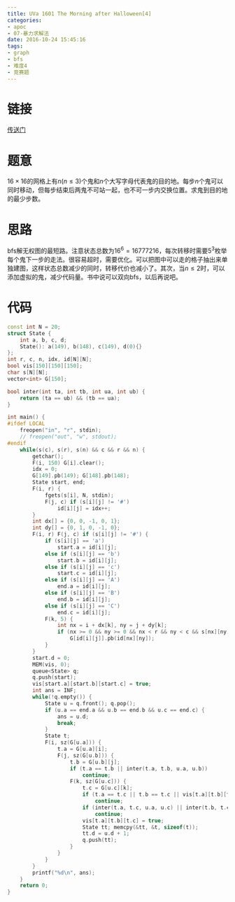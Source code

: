 ```yaml
---
title: UVa 1601 The Morning after Halloween[4]
categories:
- apoc
- 07-暴力求解法
date: 2016-10-24 15:45:16
tags:
- graph
- bfs
- 难度4
- 竞赛题
---
```

# 链接
[传送门](https://uva.onlinejudge.org/index.php?option=com_onlinejudge&Itemid=8&page=show_problem&problem=4476)

# 题意
$16\times 16$的网格上有$n$($n\leqslant 3$)个鬼和$n$个大写字母代表鬼的目的地。每步$n$个鬼可以同时移动，但每步结束后两鬼不可站一起，也不可一步内交换位置。求鬼到目的地的最少步数。

# 思路
bfs解无权图的最短路。注意状态总数为$16^{6}=16777216$，每次转移时需要$5^{3}$枚举每个鬼下一步的走法。很容易超时，需要优化。可以把图中可以走的格子抽出来单独建图，这样状态总数减少的同时，转移代价也减小了。其次，当$n\leqslant 2$时，可以添加虚拟的鬼，减少代码量。书中说可以双向bfs，以后再说吧。

# 代码
```cpp
const int N = 20;
struct State {
	int a, b, c, d;
	State(): a(149), b(148), c(149), d(0){}
};
int r, c, n, idx, id[N][N];
bool vis[150][150][150];
char s[N][N];
vector<int> G[150];

bool inter(int ta, int tb, int ua, int ub) {
	return (ta == ub) && (tb == ua);
}

int main() {
#ifdef LOCAL
    freopen("in", "r", stdin);
    // freopen("out", "w", stdout);
#endif
	while(s(c), s(r), s(n) && c && r && n) {
		getchar();
		F(i, 150) G[i].clear();
		idx = 0;
		G[149].pb(149); G[148].pb(148);
		State start, end;
		F(i, r) {
			fgets(s[i], N, stdin);
			F(j, c) if (s[i][j] != '#') 
				id[i][j] = idx++;
		}
		int dx[] = {0, 0, -1, 0, 1};
		int dy[] = {0, 1, 0, -1, 0};
		F(i, r) F(j, c) if (s[i][j] != '#') {
			if (s[i][j] == 'a') 
				start.a = id[i][j];
			else if (s[i][j] == 'b')
				start.b = id[i][j];
			else if (s[i][j] == 'c')
				start.c = id[i][j];
			else if (s[i][j] == 'A') 
				end.a = id[i][j];
			else if (s[i][j] == 'B')
				end.b = id[i][j];
			else if (s[i][j] == 'C')
				end.c = id[i][j];
			F(k, 5) {
				int nx = i + dx[k], ny = j + dy[k];
				if (nx >= 0 && ny >= 0 && nx < r && ny < c && s[nx][ny] != '#') 
					G[id[i][j]].pb(id[nx][ny]);
			}
		}
		start.d = 0;
		MEM(vis, 0);
		queue<State> q;
		q.push(start);
		vis[start.a][start.b][start.c] = true;
		int ans = INF;
		while(!q.empty()) {
			State u = q.front(); q.pop();
			if (u.a == end.a && u.b == end.b && u.c == end.c) {
				ans = u.d;
				break;
			}
			State t;
			F(i, sz(G[u.a])) {
				t.a = G[u.a][i];
				F(j, sz(G[u.b])) {
					t.b = G[u.b][j];
					if (t.a == t.b || inter(t.a, t.b, u.a, u.b))
						continue;
					F(k, sz(G[u.c])) {
						t.c = G[u.c][k];
						if (t.a == t.c || t.b == t.c || vis[t.a][t.b][t.c])
							continue;
						if (inter(t.a, t.c, u.a, u.c) || inter(t.b, t.c, u.b, u.c))
							continue;
						vis[t.a][t.b][t.c] = true;
						State tt; memcpy(&tt, &t, sizeof(t));
						tt.d = u.d + 1;
						q.push(tt);
					}
				}
			}
		}
		printf("%d\n", ans);
	}
	return 0;
}

```